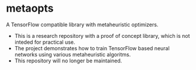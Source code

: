 # metaopts
A TensorFlow compatible library with metaheuristic optimizers.

* This is a research repository with a proof of concept library, which is not inteded for practical use.
* The project demonstrates how to train TensorFlow based neural networks using various metaheuristic algoritms.
* This repository will no longer be maintained.
